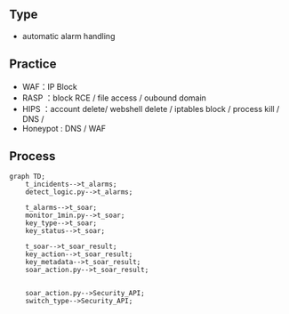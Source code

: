 ## Type
- automatic alarm handling


## Practice
- WAF：IP Block
- RASP ：block RCE / file access / oubound domain
- HIPS ：account delete/ webshell delete / iptables block / process kill / DNS / 
- Honeypot : DNS / WAF

## Process
```mermaid
graph TD;
    t_incidents-->t_alarms;
    detect_logic.py-->t_alarms; 
    
    t_alarms-->t_soar;
    monitor_1min.py-->t_soar;
    key_type-->t_soar;
    key_status-->t_soar;
    
    t_soar-->t_soar_result;
    key_action-->t_soar_result;
    key_metadata-->t_soar_result;
    soar_action.py-->t_soar_result;
    
    
    soar_action.py-->Security_API;
    switch_type-->Security_API;
    
```
